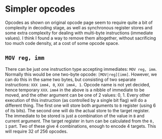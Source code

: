 # Simpler opcodes

Opcodes as shown on original opcode page seem to require quite a bit of complexity
in decoding stage, as well as synchronous register stores and some extra complexity
for dealing with multi-byte instructions (immediate values). I think I found a way
to remove them altogether, without sacrificing too much code density, at a cost of some
opcode space.

## `MOV reg, imm`

There can be just one instruction type accepting immediates: `MOV reg, imm`. Normally this would
be one two-byte opcode: `[MOV|reg][imm]`. However, we can do this in the same two bytes, but
consisting of two separate instructions: `XXX imm4, 0`, `XXX imm4, 1`. Opcode name is not yet decided,
hence temporary `XXX`. `imm4` in the above is a nibble of immediate to be moved, and the other
argument can be one of 2 values: 0, 1. Every other execution of this instruction (as controlled
by a single bit flag) will do a different thing. The first one will store both arguments to `B`
register (using 6 of its bits). The second one will do the actual store to the target register.
The immediate to be stored is just a combination of the value in `B` and current argument.
The target register in turn can be calculated from the `0, 1` part. Two of these give
4 combinations, enough to encode 4 targets. 
This will require 32 of 256 opcodes.
